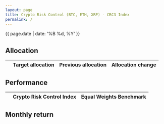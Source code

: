 ```yaml
---
layout: page
title: Crypto Risk Control (BTC, ETH, XRP) - CRC3 Index
permalink: /
---
```

{{ page.date | date: '%B %d, %Y' }}

<h6 id="crypto_index_value"></h6>
<div id="crypto_index_perf"></div>
<div id="as_of_date"></div>

## Allocation
<div id="as_of_date_alloc"></div>

<div class="alloc-container">
    <div class="alloc-table">
    <table>
    <thead>
    <tr>
      <th style="text-align: left"></th>
      <th style="text-align: left">Target allocation</th>
      <th style="text-align: left">Previous allocation</th>
      <th style="text-align: left">Allocation change</th>
    </tr>
    </thead>
    <tbody id="allocation-table">
    </tbody>
    </table>
    </div>
    <div id="alloc_folio_multi" class="alloc-pie graph"></div>
</div>

## Performance

<div id="crypto_fund_plot" class="graph"></div>

<table>
<thead>
<tr>
    <th style="text-align: left"></th>
    <th style="text-align: left">Crypto Risk Control Index</th>
    <th style="text-align: left">Equal Weights Benchmark</th>
</tr>
</thead>
<tbody id="metrics-table">
</tbody>
</table>


## Monthly return

<table id="monthly-ret-table">
<thead></thead>
<tbody></tbody>
</table>

<script>
    
main();

</script>


